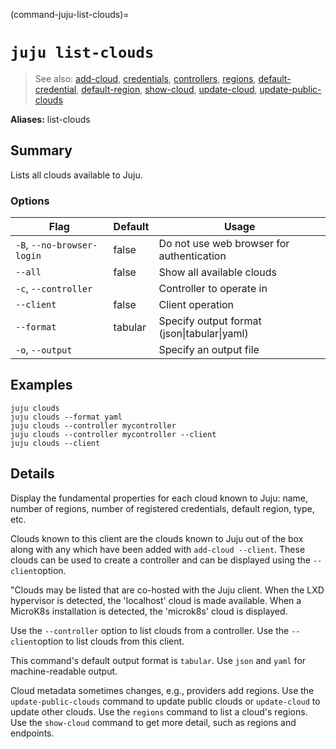 (command-juju-list-clouds)=
# `juju list-clouds`
> See also: [add-cloud](#add-cloud), [credentials](#credentials), [controllers](#controllers), [regions](#regions), [default-credential](#default-credential), [default-region](#default-region), [show-cloud](#show-cloud), [update-cloud](#update-cloud), [update-public-clouds](#update-public-clouds)

**Aliases:** list-clouds

## Summary
Lists all clouds available to Juju.

### Options
| Flag | Default | Usage |
| --- | --- | --- |
| `-B`, `--no-browser-login` | false | Do not use web browser for authentication |
| `--all` | false | Show all available clouds |
| `-c`, `--controller` |  | Controller to operate in |
| `--client` | false | Client operation |
| `--format` | tabular | Specify output format (json&#x7c;tabular&#x7c;yaml) |
| `-o`, `--output` |  | Specify an output file |

## Examples

    juju clouds
    juju clouds --format yaml
    juju clouds --controller mycontroller
    juju clouds --controller mycontroller --client
    juju clouds --client


## Details

Display the fundamental properties for each cloud known to Juju: name, number of regions,
number of registered credentials, default region, type, etc.

Clouds known to this client are the clouds known to Juju out of the box
along with any which have been added with `add-cloud --client`. These clouds can be
used to create a controller and can be displayed using the `--client`option.

"Clouds may be listed that are co-hosted with the Juju client.  When the LXD hypervisor
is detected, the 'localhost' cloud is made available.  When a MicroK8s installation is
detected, the 'microk8s' cloud is displayed.

Use the `--controller` option to list clouds from a controller.
Use the `--client`option to list clouds from this client.

This command's default output format is `tabular`. Use `json` and `yaml` for
machine-readable output.

Cloud metadata sometimes changes, e.g., providers add regions. Use the `update-public-clouds`
command to update public clouds or `update-cloud` to update other clouds.
Use the `regions` command to list a cloud's regions.
Use the `show-cloud` command to get more detail, such as regions and endpoints.